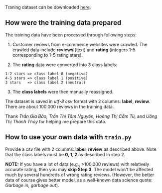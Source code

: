Traning dataset can be downloaded [here](https://drive.google.com/file/d/1JlZpgM5uBZI-xeayv-AnXnW_OQjzaUYP/view?usp=sharing).

## How were the training data prepared
The training data have been processed through following steps:

  1. Customer reviews from e-commerce websites were crawled. The crawled data include **reviews** (text) and **rating** (integers 1-5 corresponding to 1-5 rating stars).
  
  2. The **rating** data were converted into 3 class labels:
  
    1-2 stars => class label 0 (negative) 
    4-5 stars => class label 1 (positive) 
    3 stars   => class label 2 (neutral)
   
  3. The **class labels** were then manually reassigned. 

The dataset is saved in *utf-8 csv* format with 2 columns: **label**, **review**. There are about 100.000 reviews in the training data.

Thank *Trần Gia Bảo, Trần Thị Tâm Nguyên, Hoàng Thị Cẩm Tú,* and *Uông Thị Thanh Thủy* for helping me prepare this data.

## How to use your own data with `train.py`
Provide a csv file with 2 colunms: **label**, **review** as described above. Note that the class labels must be **0, 1, 2** as described in step 2.

**NOTE:** If you have a lot of data (e.g., >100.000 reviews) with relatively accurate rating, then you may **skip Step 3**. The model won't be affected much by several hundreds of wrong rating reviews. (However, the better data of course gives better model, as a well-known data science quote: *Garbage in, garbage out*).




